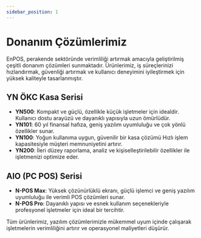 ```yaml
---
sidebar_position: 1
---
```


# Donanım Çözümlerimiz

EnPOS, perakende sektöründe verimliliği artırmak amacıyla geliştirilmiş çeşitli donanım çözümleri sunmaktadır. Ürünlerimiz, iş süreçlerinizi hızlandırmak, güvenliği artırmak ve kullanıcı deneyimini iyileştirmek için yüksek kaliteyle tasarlanmıştır.

## YN ÖKC Kasa Serisi
- **YN500**: Kompakt ve güçlü, özellikle küçük işletmeler için idealdir. Kullanıcı dostu arayüzü ve dayanıklı yapısıyla uzun ömürlüdür.
- **YN101**: 60 yıl finansal hafıza, geniş yazılım uyumluluğu ve çok yönlü özellikler sunar.
- **YN100**: Yoğun kullanıma uygun, güvenilir bir kasa çözümü Hızlı işlem kapasitesiyle müşteri memnuniyetini artırır.
- **YN200**: İleri düzey raporlama, analiz ve kişiselleştirilebilir özellikler ile işletmenizi optimize eder.

## AIO (PC POS) Serisi
- **N-POS Max**: Yüksek çözünürlüklü ekranı, güçlü işlemci ve geniş yazılım uyumluluğu ile verimli POS çözümleri sunar.
- **N-POS Pro**: Dayanıklı yapısı ve esnek kullanım seçenekleriyle profesyonel işletmeler için ideal bir tercihtir.

Tüm ürünlerimiz, yazılım çözümlerimizle mükemmel uyum içinde çalışarak işletmelerin verimliliğini artırır ve operasyonel maliyetleri düşürür.
